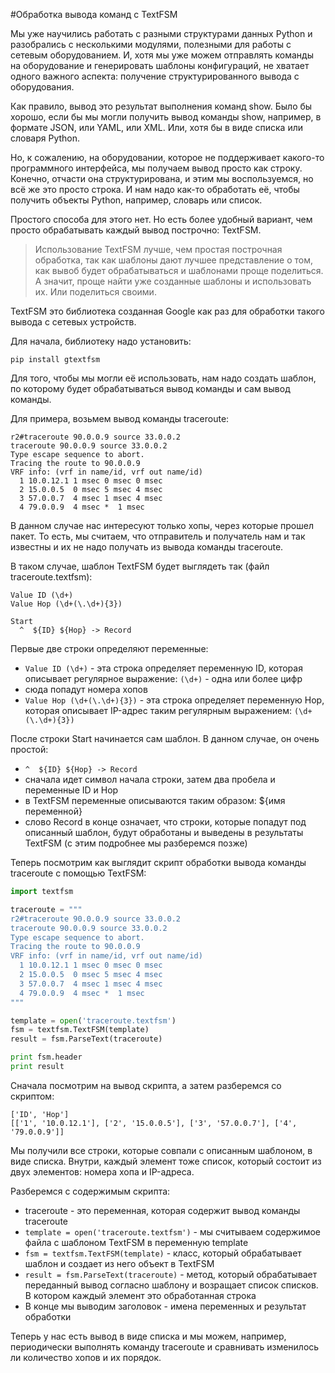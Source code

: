 #Обработка вывода команд с TextFSM

Мы уже научились работать с разными структурами данных Python и разобрались с несколькими модулями, полезными для работы с сетевым оборудованием. И, хотя мы уже можем отправлять команды на оборудование и генерировать шаблоны конфигураций, не хватает одного важного аспекта: получение структурированного вывода с оборудования.

Как правило, вывод это результат выполнения команд show. Было бы хорошо, если бы мы могли получить вывод команды show, например, в формате JSON, или YAML, или XML. Или, хотя бы в виде списка или словаря Python.

Но, к сожалению, на оборудовании, которое не поддерживает какого-то программного интерфейса, мы получаем вывод просто как строку. Конечно, отчасти она структурирована, и этим мы воспользуемся, но всё же это просто строка. И нам надо как-то обработать её, чтобы получить объекты Python, например, словарь или список.

Простого способа для этого нет. Но есть более удобный вариант, чем просто обрабатывать каждый вывод построчно: TextFSM.

> Использование TextFSM лучше, чем простая построчная обработка, так как шаблоны дают лучшее представление о том, как вывоб будет обрабатываться и шаблонами проще поделиться. А значит, проще найти уже созданные шаблоны и использовать их. Или поделиться своими.

TextFSM это библиотека созданная Google как раз для обработки такого вывода с сетевых устройств.

Для начала, библиотеку надо установить:
```
pip install gtextfsm
```

Для того, чтобы мы могли её использовать, нам надо создать шаблон, по которому будет обрабатываться вывод команды и сам вывод команды.

Для примера, возьмем вывод команды traceroute:
```
r2#traceroute 90.0.0.9 source 33.0.0.2
traceroute 90.0.0.9 source 33.0.0.2
Type escape sequence to abort.
Tracing the route to 90.0.0.9
VRF info: (vrf in name/id, vrf out name/id)
  1 10.0.12.1 1 msec 0 msec 0 msec
  2 15.0.0.5  0 msec 5 msec 4 msec
  3 57.0.0.7  4 msec 1 msec 4 msec
  4 79.0.0.9  4 msec *  1 msec
```

В данном случае нас интересуют только хопы, через которые прошел пакет. То есть, мы считаем, что отправитель и получатель нам и так известны и их не надо получать из вывода команды traceroute.

В таком случае, шаблон TextFSM будет выглядеть так (файл traceroute.textfsm):
```
Value ID (\d+)
Value Hop (\d+(\.\d+){3})

Start
  ^  ${ID} ${Hop} -> Record
```

Первые две строки определяют переменные:
* ```Value ID (\d+)``` - эта строка определяет переменную ID, которая описывает регулярное выражение: ```(\d+)``` - одна или более цифр
 * сюда попадут номера хопов
* ```Value Hop (\d+(\.\d+){3})``` - эта строка определяет переменную Hop, которая описывает IP-адрес таким регулярным выражением: ```(\d+(\.\d+){3})```

После строки Start начинается сам шаблон. В данном случае, он очень простой:
* ```^  ${ID} ${Hop} -> Record```
 * сначала идет символ начала строки, затем два пробела и переменные ID и Hop
 * в TextFSM переменные описываются таким образом: ${имя переменной}
 * слово Record в конце означает, что строки, которые попадут под описанный шаблон, будут обработаны и выведены в результаты TextFSM (с этим подробнее мы разберемся позже)

Теперь посмотрим как выглядит скрипт обработки вывода команды traceroute с помощью TextFSM:
```python
import textfsm

traceroute = """
r2#traceroute 90.0.0.9 source 33.0.0.2
traceroute 90.0.0.9 source 33.0.0.2
Type escape sequence to abort.
Tracing the route to 90.0.0.9
VRF info: (vrf in name/id, vrf out name/id)
  1 10.0.12.1 1 msec 0 msec 0 msec
  2 15.0.0.5  0 msec 5 msec 4 msec
  3 57.0.0.7  4 msec 1 msec 4 msec
  4 79.0.0.9  4 msec *  1 msec
"""

template = open('traceroute.textfsm')
fsm = textfsm.TextFSM(template)
result = fsm.ParseText(traceroute)

print fsm.header
print result
```

Сначала посмотрим на вывод скрипта, а затем разберемся со скриптом:
```
['ID', 'Hop']
[['1', '10.0.12.1'], ['2', '15.0.0.5'], ['3', '57.0.0.7'], ['4', '79.0.0.9']]
```

Мы получили все строки, которые совпали с описанным шаблоном, в виде списка. Внутри, каждый элемент тоже список, который состоит из двух элементов: номера хопа и IP-адреса.

Разберемся с содержимым скрипта:
* traceroute - это переменная, которая содержит вывод команды traceroute
* ```template = open('traceroute.textfsm')``` - мы считываем содержимое файла с шаблоном TextFSM в переменную template
* ```fsm = textfsm.TextFSM(template)``` - класс, который обрабатывает шаблон и создает из него объект в TextFSM
* ```result = fsm.ParseText(traceroute)``` - метод, который обрабатывает переданный вывод согласно шаблону и возращает список списков. В котором каждый элемент это обработанная строка
* В конце мы выводим заголовок - имена переменных и результат обработки

Теперь у нас есть вывод в виде списка и мы можем, например, периодически выполнять команду traceroute и сравнивать изменилось ли количество хопов и их порядок.


